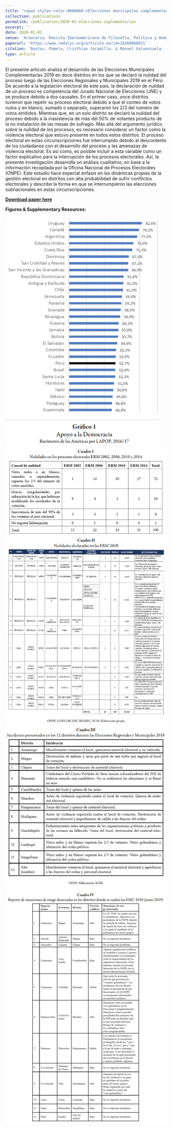 ```yaml
---
title: "<span style='color:#800080'>Elecciones municipales complementarias en distritos post conflicto electoral en Perú</span>"
collection: publications
permalink: /publication/2020-01-elecciones-suplementarias
excerpt: ''
date: 2020-01-01
venue: 'Araucaria. Revista Iberoamericana de Filosofía, Política y Humanidades'
paperurl: 'https://www.redalyc.org/articulo.oa?id=28268060021'
citation: 'Bustos, Pamela, Cristhian Jaramillo, & Manuel Valuenzuela. (2020). &quot;Elecciones municipales complementarias en distritos post conflicto electoral en Perú.&quot; <i>Araucaria. Revista Iberoamericana de Filosofía, Política y Humanidades</i>. 22(43): 419-438.'
type: article
---
```


El presente artículo analiza el desarrollo de las Elecciones Municipales Complementarias 2019 en doce distritos en los que se declaró la nulidad del proceso luego de las Elecciones Regionales y Municipales 2018 en el Perú. De acuerdo a la legislación electoral de este país, la declaración de nulidad de un proceso es competencia del Jurado Nacional de Elecciones (JNE) y se produce debido a dos causales. En el primer caso, once distritos tuvieron que repetir su proceso electoral debido a que el conteo de votos nulos y en blanco, sumado o separado, superaron los 2/3 del número de votos emitidos. Mientras que, en un solo distrito se declaró la nulidad del proceso debido a la inasistencia de más del 50% de votantes producto de la no instalación de las mesas de sufragio. Más allá del argumento jurídico sobre la nulidad de los procesos, es necesario considerar un factor como la violencia electoral que estuvo presente en todos estos distritos. El proceso electoral en estas circunscripciones fue interrumpido debido al descontento de los ciudadanos con el desarrollo del proceso y las amenazas de violencia electoral. Es así como, es posible incluir a esta variable como un factor explicativo para la interrupción de los procesos electorales. Así, la presente investigación desarrolla un análisis cualitativo, en base a la información recopilada por la Oficina Nacional de Procesos Electorales (ONPE). Este estudio hace especial énfasis en las dinámicas propias de la gestión electoral en distritos con alta probabilidad de sufrir conflictos electorales y describe la forma en que se interrumpieron las elecciones subnacionales en estas circunscripciones.

[**Download paper here**](https://www.researchgate.net/publication/341165520_Elecciones_municipales_complementarias_en_distritos_posconflicto_electoral_en_Peru)

**Figures & Supplementary Resources:**

<img src="/images/complementary_figure1.png"/>

<img src="/images/complementary_table1.png"/>

<img src="/images/complementary_table2.png"/>

<img src="/images/complementary_table3.png"/>

<img src="/images/complementary_table4.png"/>
